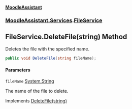 #### [MoodleAssistant](index.md 'index')
### [MoodleAssistant.Services](MoodleAssistant.Services.md 'MoodleAssistant.Services').[FileService](MoodleAssistant.Services.FileService.md 'MoodleAssistant.Services.FileService')

## FileService.DeleteFile(string) Method

Deletes the file with the specified name.

```csharp
public void DeleteFile(string fileName);
```
#### Parameters

<a name='MoodleAssistant.Services.FileService.DeleteFile(string).fileName'></a>

`fileName` [System.String](https://docs.microsoft.com/en-us/dotnet/api/System.String 'System.String')

The name of the file to delete.

Implements [DeleteFile(string)](MoodleAssistant.Services.IBrowserFileService.DeleteFile(string).md 'MoodleAssistant.Services.IBrowserFileService.DeleteFile(string)')